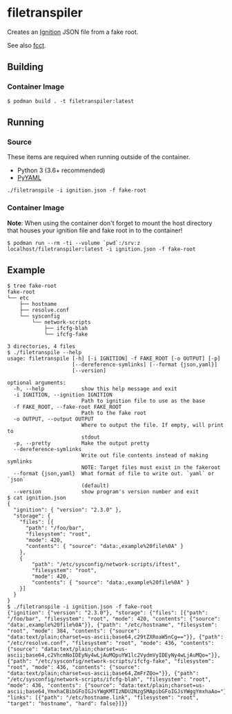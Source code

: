 # filetranspiler
Creates an [Ignition](https://github.com/coreos/ignition) JSON file from a fake root.

See also [fcct](https://github.com/coreos/fcct).

## Building

### Container Image
```
$ podman build . -t filetranspiler:latest
```

## Running

### Source

These items are required when running outside of the container.

- Python 3 (3.6+ recommended)
- [PyYAML](https://github.com/yaml/pyyaml)


```
./filetranspile -i ignition.json -f fake-root
```

### Container Image
**Note**: When using the container don't forget to mount the host directory that houses your ignition
file and fake root in to the container!
```
$ podman run --rm -ti --volume `pwd`:/srv:z localhost/filetranspiler:latest -i ignition.json -f fake-root
```

## Example
```
$ tree fake-root
fake-root
└── etc
    ├── hostname
    ├── resolve.conf
    └── sysconfig
        └── network-scripts
            ├── ifcfg-blah
            └── ifcfg-fake

3 directories, 4 files
$ ./filetranspile --help
usage: filetranspile [-h] [-i IGNITION] -f FAKE_ROOT [-o OUTPUT] [-p]
                     [--dereference-symlinks] [--format {json,yaml}]
                     [--version]

optional arguments:
  -h, --help            show this help message and exit
  -i IGNITION, --ignition IGNITION
                        Path to ignition file to use as the base
  -f FAKE_ROOT, --fake-root FAKE_ROOT
                        Path to the fake root
  -o OUTPUT, --output OUTPUT
                        Where to output the file. If empty, will print to
                        stdout
  -p, --pretty          Make the output pretty
  --dereference-symlinks
                        Write out file contents instead of making symlinks
                        NOTE: Target files must exist in the fakeroot
  --format {json,yaml}  What format of file to write out. `yaml` or `json`
                        (default)
  --version             show program's version number and exit
$ cat ignition.json 
{
  "ignition": { "version": "2.3.0" },
  "storage": {
    "files": [{
      "path": "/foo/bar",
      "filesystem": "root",
      "mode": 420,
      "contents": { "source": "data:,example%20file%0A" }
    },
    {
        "path": "/etc/sysconfig/network-scripts/iftest",
        "filesystem": "root",
        "mode": 420,
        "contents": { "source": "data:,example%20file%0A" }
    }]
  }
}
$ ./filetranspile -i ignition.json -f fake-root
{"ignition": {"version": "2.3.0"}, "storage": {"files": [{"path": "/foo/bar", "filesystem": "root", "mode": 420, "contents": {"source": "data:,example%20file%0A"}}, {"path": "/etc/hostname", "filesystem": "root", "mode": 384, "contents": {"source": "data:text/plain;charset=us-ascii;base64,c29tZXRoaW5nCg=="}}, {"path": "/etc/resolve.conf", "filesystem": "root", "mode": 436, "contents": {"source": "data:text/plain;charset=us-ascii;base64,c2VhcmNoIDEyNy4wLjAuMQpuYW1lc2VydmVyIDEyNy4wLjAuMQo="}}, {"path": "/etc/sysconfig/network-scripts/ifcfg-fake", "filesystem": "root", "mode": 436, "contents": {"source": "data:text/plain;charset=us-ascii;base64,ZmFrZQo="}}, {"path": "/etc/sysconfig/network-scripts/ifcfg-blah", "filesystem": "root", "mode": 436, "contents": {"source": "data:text/plain;charset=us-ascii;base64,YmxhaCBibGFoIGJsYWgKMTIzNDU2Nzg5MApibGFoIGJsYWggYmxhaAo="}}], "links": [{"path": "/etc/hostname.link", "filesystem": "root", "target": "hostname", "hard": false}]}}
```
